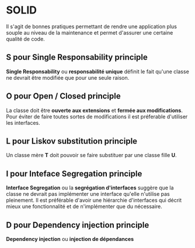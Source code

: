 # SOLID
Il s'agit de bonnes pratiques permettant de rendre une application plus souple au niveau de la maintenance et permet d'assurer une certaine qualité de code.

## S pour Single Responsability principle
**Single Responsability** ou **responsabilité unique** définit le fait qu'une classe ne devrait être modifiée que pour une seule raison.

## O pour Open / Closed principle
La classe doit être **ouverte aux extensions** et **fermée aux modifications**. Pour éviter de faire toutes sortes de modifications il est préferable d'utiliser les interfaces.

## L pour Liskov substitution principle
Un classe mère **T** doit pouvoir se faire substituer par une classe fille **U**.

## I pour Inteface Segregation principle
**Interface Segregation** ou la **segrégation d'interfaces** suggère que la classe ne devrait pas implémenter une interface qu'elle n'utilise pas pleinement. Il est préférable d'avoir une hiérarchie d'interfaces qui décrit mieux une fonctionnalité et de n'implémenter que du nécessaire.

## D pour Dependency injection principle 
**Dependency injection** ou **injection de dépendances** 